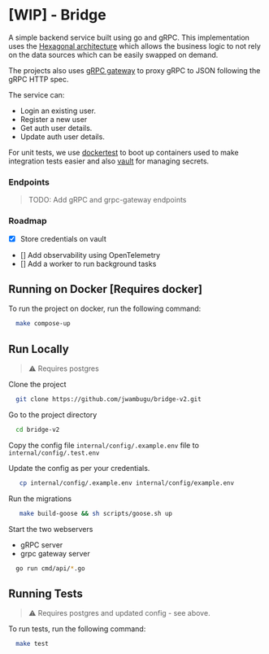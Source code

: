 # [WIP] - Bridge

A simple backend service built using go and gRPC. This implementation uses
the [Hexagonal architecture](https://en.wikipedia.org/wiki/Hexagonal_architecture_(software)) which allows the business
logic to not rely on the data sources which can be easily swapped on demand.

The projects also uses [gRPC gateway](https://github.com/grpc-ecosystem/grpc-gateway) to proxy gRPC to JSON following
the gRPC HTTP spec.

The service can:

- Login an existing user.
- Register a new user
- Get auth user details.
- Update auth user details.

For unit tests, we use [dockertest](https://github.com/ory/dockertest) to boot up containers used to make
integration tests easier and also [vault](https://www.vaultproject.io/) for managing secrets.

### Endpoints

> TODO: Add gRPC and grpc-gateway endpoints

### Roadmap

- [x] Store credentials on vault
- [] Add observability using OpenTelemetry
- [] Add a worker to run background tasks

## Running on Docker [Requires docker]

To run the project on docker, run the following command:

```bash
  make compose-up
```

## Run Locally

> ⚠️ Requires postgres

Clone the project

```bash
  git clone https://github.com/jwambugu/bridge-v2.git
```

Go to the project directory

```bash
  cd bridge-v2
```

Copy the config file `internal/config/.example.env` file to `internal/config/.test.env`

Update the config as per your credentials.

```bash
   cp internal/config/.example.env internal/config/example.env 
```

Run the migrations

```bash
   make build-goose && sh scripts/goose.sh up
```

Start the two webservers

- gRPC server
- grpc gateway server

```bash
  go run cmd/api/*.go
```

## Running Tests

> ⚠️ Requires postgres and updated config - see above.

To run tests, run the following command:

```bash
  make test
```

[//]: # (https://stackoverflow.com/questions/129693/is-duplicated-code-more-tolerable-in-unit-tests)